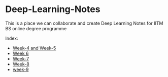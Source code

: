 # Deep-Learning-Notes

This is a place we can collaborate and create Deep Learning Notes for IITM BS online degree programme


Index:
- [Week-4 and Week-5](https://gist.github.com/Chaitanya-Kumaria/259e7f5a243a0beb29db0b54ccfcea44)
- [Week 6](week6.md)
- [Week-7](week7.md)
- [Week-8](week8.md)
- [week-9](week9.md)
